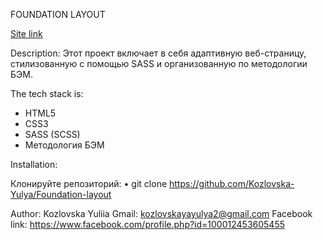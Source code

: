 FOUNDATION LAYOUT

[Site link](https://resonant-churros-074ad6.netlify.app/)

Description:
Этот проект включает в себя адаптивную веб-страницу, стилизованную с помощью SASS и организованную по методологии БЭМ.

The tech stack is:

- HTML5
- CSS3
- SASS (SCSS)
- Методология БЭМ

Installation:

Клонируйте репозиторий:
• git clone https://github.com/Kozlovska-Yulya/Foundation-layout

Author:
Kozlovska Yuliia
Gmail: kozlovskayayulya2@gmail.com
Facebook link: https://www.facebook.com/profile.php?id=100012453605455
